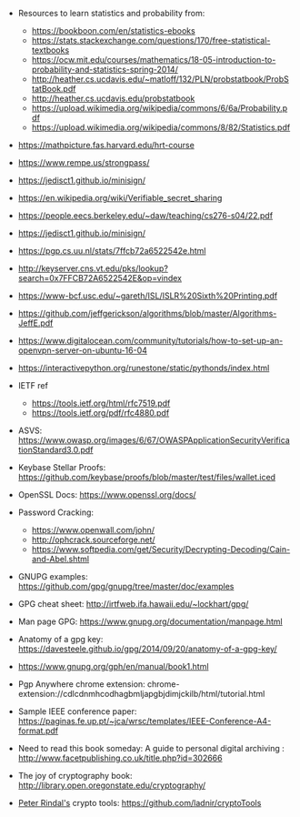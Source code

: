 - Resources to learn statistics and probability from:
  - https://bookboon.com/en/statistics-ebooks
  - https://stats.stackexchange.com/questions/170/free-statistical-textbooks
  -  https://ocw.mit.edu/courses/mathematics/18-05-introduction-to-probability-and-statistics-spring-2014/
  - http://heather.cs.ucdavis.edu/~matloff/132/PLN/probstatbook/ProbStatBook.pdf
  -  http://heather.cs.ucdavis.edu/probstatbook
  - https://upload.wikimedia.org/wikipedia/commons/6/6a/Probability.pdf
  - https://upload.wikimedia.org/wikipedia/commons/8/82/Statistics.pdf
  
- https://mathpicture.fas.harvard.edu/hrt-course
- https://www.rempe.us/strongpass/
- https://jedisct1.github.io/minisign/
- https://en.wikipedia.org/wiki/Verifiable_secret_sharing
- https://people.eecs.berkeley.edu/~daw/teaching/cs276-s04/22.pdf
- https://jedisct1.github.io/minisign/
- https://pgp.cs.uu.nl/stats/7ffcb72a6522542e.html
- http://keyserver.cns.vt.edu/pks/lookup?search=0x7FFCB72A6522542E&op=vindex
- https://www-bcf.usc.edu/~gareth/ISL/ISLR%20Sixth%20Printing.pdf
- https://github.com/jeffgerickson/algorithms/blob/master/Algorithms-JeffE.pdf
- https://www.digitalocean.com/community/tutorials/how-to-set-up-an-openvpn-server-on-ubuntu-16-04
- https://interactivepython.org/runestone/static/pythonds/index.html
- IETF ref
  - https://tools.ietf.org/html/rfc7519.pdf
  - https://tools.ietf.org/pdf/rfc4880.pdf
  
- ASVS: https://www.owasp.org/images/6/67/OWASPApplicationSecurityVerificationStandard3.0.pdf
- Keybase Stellar Proofs: https://github.com/keybase/proofs/blob/master/test/files/wallet.iced
- OpenSSL Docs: https://www.openssl.org/docs/
- Password Cracking:
  - https://www.openwall.com/john/
  - http://ophcrack.sourceforge.net/
  - https://www.softpedia.com/get/Security/Decrypting-Decoding/Cain-and-Abel.shtml
- GNUPG examples: https://github.com/gpg/gnupg/tree/master/doc/examples
- GPG cheat sheet: http://irtfweb.ifa.hawaii.edu/~lockhart/gpg/
- Man page GPG: https://www.gnupg.org/documentation/manpage.html
- Anatomy of a gpg key: https://davesteele.github.io/gpg/2014/09/20/anatomy-of-a-gpg-key/
- https://www.gnupg.org/gph/en/manual/book1.html
- Pgp Anywhere chrome extension: chrome-extension://cdlcdnmhcodhagbmljapgbjdimjckilb/html/tutorial.html
- Sample IEEE conference paper: https://paginas.fe.up.pt/~jca/wrsc/templates/IEEE-Conference-A4-format.pdf
- Need to read this book someday: A guide to personal digital archiving : http://www.facetpublishing.co.uk/title.php?id=302666
- The joy of cryptography book: http://library.open.oregonstate.edu/cryptography/
- [Peter Rindal's](https://ladnir.github.io/) crypto tools: https://github.com/ladnir/cryptoTools

